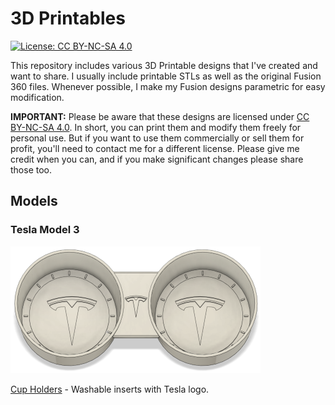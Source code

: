# 3D Printables
[![License: CC BY-NC-SA 4.0](https://img.shields.io/badge/License-CC%20BY--NC--SA%204.0-lightgrey.svg)](https://creativecommons.org/licenses/by-nc-sa/4.0/)

This repository includes various 3D Printable designs that I've created and want to share. I usually include printable STLs as well as the original Fusion 360 files. Whenever possible, I make my Fusion designs parametric for easy modification.

**IMPORTANT:** Please be aware that these designs are licensed under [CC BY-NC-SA 4.0](https://creativecommons.org/licenses/by-nc-sa/4.0/). In short, you can print them and modify them freely for personal use. But if you want to use them commercially or sell them for profit, you'll need to contact me for a different license. Please give me credit when you can, and if you make significant changes please share those too.

## Models

### Tesla Model 3

[![](Tesla/Model3/CupHolders/Media/Thumb.png)](Tesla/Model3/CupHolders)

[Cup Holders](Tesla/Model3/CupHolders) - Washable inserts with Tesla logo.

